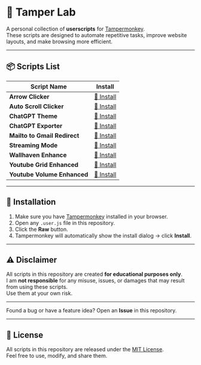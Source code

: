 # 🐒 Tamper Lab

A personal collection of **userscripts** for [Tampermonkey](https://www.tampermonkey.net/).  
These scripts are designed to automate repetitive tasks, improve website layouts, and make browsing more efficient.

---

## 📦 Scripts List

| Script Name                  | Install                                                                                            |
| ---------------------------- | -------------------------------------------------------------------------------------------------- |
| **Arrow Clicker**            | [🔗 Install](https://github.com/Ryas-Yusenda/tamper-kit/raw/main/arrow-clicker)                    |
| **Auto Scroll Clicker**      | [🔗 Install](https://github.com/Ryas-Yusenda/tamper-kit/raw/main/auto-scroll-clicker)              |
| **ChatGPT Theme**            | [🔗 Install](https://github.com/Ryas-Yusenda/tamper-kit/raw/main/chat-gpt-theme.user.js)           |
| **ChatGPT Exporter**         | [🔗 Install](https://update.greasyfork.org/scripts/456055/ChatGPT%20Exporter.user.js)              |
| **Mailto to Gmail Redirect** | [🔗 Install](https://github.com/Ryas-Yusenda/tamper-kit/raw/main/mailto-to-gmail-redirect.user.js) |
| **Streaming Mode**           | [🔗 Install](https://github.com/Ryas-Yusenda/tamper-kit/raw/main/streaming-mode)                   |
| **Wallhaven Enhance**        | [🔗 Install](https://github.com/Ryas-Yusenda/tamper-kit/raw/main/wallhaven-enhance.user.js)        |
| **Youtube Grid Enhanced**    | [🔗 Install](https://github.com/Ryas-Yusenda/tamper-kit/raw/main/youtube-grid-enhanced.user.js)    |
| **Youtube Volume Enhanced**  | [🔗 Install](https://github.com/Ryas-Yusenda/tamper-kit/raw/main/youtube-volume-enhanced.user.js)  |

---

## 🚀 Installation

1. Make sure you have [Tampermonkey](https://www.tampermonkey.net/) installed in your browser.
2. Open any `.user.js` file in this repository.
3. Click the **Raw** button.
4. Tampermonkey will automatically show the install dialog → click **Install**.

---

## ⚠️ Disclaimer

All scripts in this repository are created **for educational purposes only**.  
I am **not responsible** for any misuse, issues, or damages that may result from using these scripts.  
Use them at your own risk.

---

Found a bug or have a feature idea? Open an **Issue** in this repository.

---

## 📜 License

All scripts in this repository are released under the [MIT License](LICENSE).  
Feel free to use, modify, and share them.
